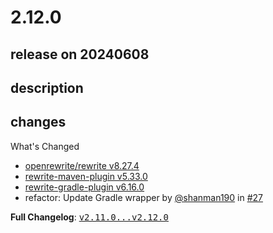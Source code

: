 # 2.12.0

## release on 20240608

## description

## changes

What's Changed

* <a href="https://github.com/openrewrite/rewrite/releases/tag/v8.27.4">openrewrite/rewrite v8.27.4</a>
* <a href="https://github.com/openrewrite/rewrite-maven-plugin/releases/tag/v5.33.0">rewrite-maven-plugin v5.33.0</a>
* <a href="https://github.com/openrewrite/rewrite-gradle-plugin/releases/tag/v6.16.0">rewrite-gradle-plugin v6.16.0</a>
* refactor: Update Gradle wrapper by <a class="user-mention notranslate" data-hovercard-type="user" data-hovercard-url="/users/shanman190/hovercard" data-octo-click="hovercard-link-click" data-octo-dimensions="link_type:self" href="https://github.com/shanman190">@shanman190</a> in <a class="issue-link js-issue-link" data-error-text="Failed to load title" data-id="2328672631" data-permission-text="Title is private" data-url="https://github.com/openrewrite/rewrite-recipe-bom/issues/27" data-hovercard-type="pull_request" data-hovercard-url="/openrewrite/rewrite-recipe-bom/pull/27/hovercard" href="https://github.com/openrewrite/rewrite-recipe-bom/pull/27">#27</a>

<strong>Full Changelog</strong>: <a class="commit-link" href="https://github.com/openrewrite/rewrite-recipe-bom/compare/v2.11.0...v2.12.0"><tt>v2.11.0...v2.12.0</tt></a>


